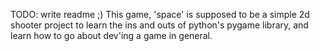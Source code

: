 TODO: write readme ;)
This game, 'space' is supposed to be a simple 2d shooter project to learn the ins and outs
of python's pygame library, and learn how to go about dev'ing a game in general.
